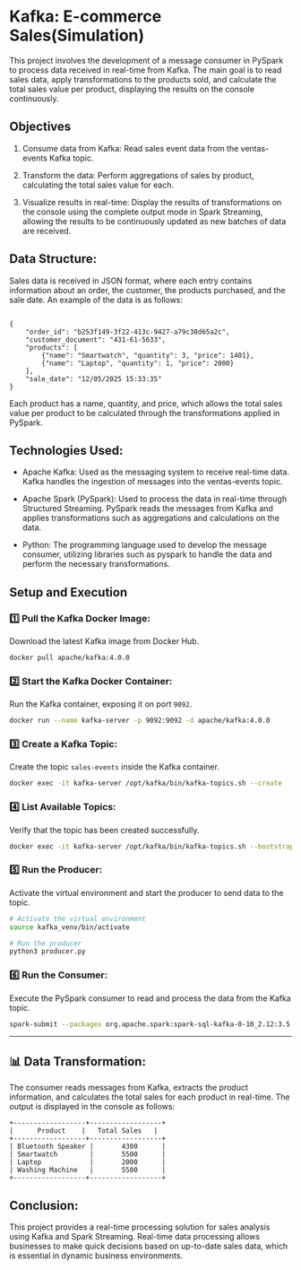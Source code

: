 # Kafka: E-commerce Sales(Simulation)
This project involves the development of a message consumer in PySpark to process data received in real-time from Kafka. The main goal is to read sales data, apply transformations to the products sold, and calculate the total sales value per product, displaying the results on the console continuously.

## Objectives
1. Consume data from Kafka: Read sales event data from the ventas-events Kafka topic.

2. Transform the data: Perform aggregations of sales by product, calculating the total sales value for each.

3. Visualize results in real-time: Display the results of transformations on the console using the complete output mode in Spark Streaming, allowing the results to be continuously updated as new batches of data are received.

## Data Structure:
Sales data is received in JSON format, where each entry contains information about an order, the customer, the products purchased, and the sale date. An example of the data is as follows:

```

{
    "order_id": "b253f149-3f22-413c-9427-a79c38d65a2c",
    "customer_document": "431-61-5633",
    "products": [
        {"name": "Smartwatch", "quantity": 3, "price": 1401},
        {"name": "Laptop", "quantity": 1, "price": 2000}
    ],
    "sale_date": "12/05/2025 15:33:35"
}

```

Each product has a name, quantity, and price, which allows the total sales value per product to be calculated through the transformations applied in PySpark.

## Technologies Used:
- Apache Kafka: Used as the messaging system to receive real-time data. Kafka handles the ingestion of messages into the ventas-events topic.

- Apache Spark (PySpark): Used to process the data in real-time through Structured Streaming. PySpark reads the messages from Kafka and applies transformations such as aggregations and calculations on the data.

- Python: The programming language used to develop the message consumer, utilizing libraries such as pyspark to handle the data and perform the necessary transformations.

## **Setup and Execution**

### **1️⃣ Pull the Kafka Docker Image:**

Download the latest Kafka image from Docker Hub.

```bash
docker pull apache/kafka:4.0.0
```

### **2️⃣ Start the Kafka Docker Container:**

Run the Kafka container, exposing it on port `9092`.

```bash
docker run --name kafka-server -p 9092:9092 -d apache/kafka:4.0.0
```

### **3️⃣ Create a Kafka Topic:**

Create the topic `sales-events` inside the Kafka container.

```bash
docker exec -it kafka-server /opt/kafka/bin/kafka-topics.sh --create     --topic sales-events    --bootstrap-server localhost:9092
```

### **4️⃣ List Available Topics:**

Verify that the topic has been created successfully.

```bash
docker exec -it kafka-server /opt/kafka/bin/kafka-topics.sh --bootstrap-server localhost:9092 --list
```

### **5️⃣ Run the Producer:**

Activate the virtual environment and start the producer to send data to the topic.

```bash
# Activate the virtual environment
source kafka_venv/bin/activate

# Run the producer
python3 producer.py
```

### **6️⃣ Run the Consumer:**

Execute the PySpark consumer to read and process the data from the Kafka topic.

```bash
spark-submit --packages org.apache.spark:spark-sql-kafka-0-10_2.12:3.5.0 consumer.py
```

---

## 📊 **Data Transformation:**

The consumer reads messages from Kafka, extracts the product information, and calculates the total sales for each product in real-time. The output is displayed in the console as follows:

```
+------------------+------------------+
|      Product    |   Total Sales   |
+------------------+------------------+
| Bluetooth Speaker |       4300      |
| Smartwatch        |       5500      |
| Laptop            |       2000      |
| Washing Machine   |       5500      |
+------------------+------------------+
```

## Conclusion:
This project provides a real-time processing solution for sales analysis using Kafka and Spark Streaming. Real-time data processing allows businesses to make quick decisions based on up-to-date sales data, which is essential in dynamic business environments.


